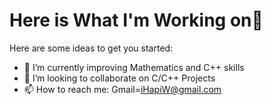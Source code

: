 # Here is What I'm Working on👋

Here are some ideas to get you started:

- 🌱 I’m currently improving Mathematics and C++ skills
- 👯 I’m looking to collaborate on C/C++ Projects
- 📫 How to reach me: Gmail=iHapiW@gmail.com
